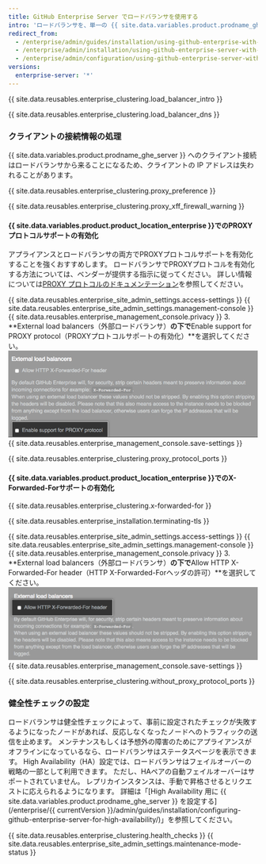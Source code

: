 ```yaml
---
title: GitHub Enterprise Server でロードバランサを使用する
intro: 'ロードバランサを、単一の {{ site.data.variables.product.prodname_ghe_server }} アプライアンス、あるいは High Availability 構成のアプライアンスのペアの前で使ってください。'
redirect_from:
  - /enterprise/admin/guides/installation/using-github-enterprise-with-a-load-balancer/
  - /enterprise/admin/installation/using-github-enterprise-server-with-a-load-balancer
  - /enterprise/admin/configuration/using-github-enterprise-server-with-a-load-balancer
versions:
  enterprise-server: '*'
---
```


{{ site.data.reusables.enterprise_clustering.load_balancer_intro }}

{{ site.data.reusables.enterprise_clustering.load_balancer_dns }}

### クライアントの接続情報の処理

{{ site.data.variables.product.prodname_ghe_server }} へのクライアント接続はロードバランサから来ることになるため、クライアントの IP アドレスは失われることがあります。

{{ site.data.reusables.enterprise_clustering.proxy_preference }}

{{ site.data.reusables.enterprise_clustering.proxy_xff_firewall_warning }}

#### {{ site.data.variables.product.product_location_enterprise }}でのPROXYプロトコルサポートの有効化

アプライアンスとロードバランサの両方でPROXYプロトコルサポートを有効化することを強くおすすめします。 ロードバランサでPROXYプロトコルを有効化する方法については、ベンダーが提供する指示に従ってください。 詳しい情報については[PROXY プロトコルのドキュメンテーション](http://www.haproxy.org/download/1.6/doc/proxy-protocol.txt)を参照してください。

{{ site.data.reusables.enterprise_site_admin_settings.access-settings }}
{{ site.data.reusables.enterprise_site_admin_settings.management-console }}
{{ site.data.reusables.enterprise_management_console.privacy }}
3. **External load balancers（外部ロードバランサ）**の下で**Enable support for PROXY protocol（PROXYプロトコルサポートの有効化）**を選択してください。 ![PROXY プロトコルを有効化するチェックボックス](/assets/images/enterprise/management-console/enable-proxy.png)
{{ site.data.reusables.enterprise_management_console.save-settings }}

{{ site.data.reusables.enterprise_clustering.proxy_protocol_ports }}

#### {{ site.data.variables.product.product_location_enterprise }}でのX-Forwarded-Forサポートの有効化

{{ site.data.reusables.enterprise_clustering.x-forwarded-for }}

{{ site.data.reusables.enterprise_installation.terminating-tls }}

{{ site.data.reusables.enterprise_site_admin_settings.access-settings }}
{{ site.data.reusables.enterprise_site_admin_settings.management-console }}
{{ site.data.reusables.enterprise_management_console.privacy }}
3. **External load balancers（外部ロードバランサ）**の下で**Allow HTTP X-Forwarded-For header（HTTP X-Forwarded-Forヘッダの許可）**を選択してください。 ![HTTP X-Forwarded-For ヘッダを許可するチェックボックス](/assets/images/enterprise/management-console/allow-xff.png)
{{ site.data.reusables.enterprise_management_console.save-settings }}

{{ site.data.reusables.enterprise_clustering.without_proxy_protocol_ports }}

### 健全性チェックの設定

ロードバランサは健全性チェックによって、事前に設定されたチェックが失敗するようになったノードがあれば、反応しなくなったノードへのトラフィックの送信を止めます。 メンテナンスもしくは予想外の障害のためにアプライアンスがオフラインになっているなら、ロードバランサはステータスページを表示できます。 High Availability（HA）設定では、ロードバランサはフェイルオーバーの戦略の一部として利用できます。 ただし、HAペアの自動フェイルオーバーはサポートされていません。 レプリカインスタンスは、手動で昇格させるとリクエストに応えられるようになります。 詳細は「[High Availability 用に {{ site.data.variables.product.prodname_ghe_server }} を設定する](/enterprise/{{ currentVersion }}/admin/guides/installation/configuring-github-enterprise-server-for-high-availability/)」を参照してください。

{{ site.data.reusables.enterprise_clustering.health_checks }}
{{ site.data.reusables.enterprise_site_admin_settings.maintenance-mode-status }}
